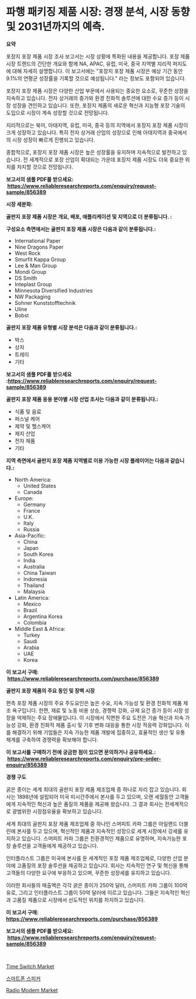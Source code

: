 <p><h1>파행 패키징 제품 시장: 경쟁 분석, 시장 동향 및 2031년까지의 예측.</h1></p><p><strong>요약</strong></p>
<p><p>포장지 포장 제품 시장 조사 보고서는 시장 상황에 특화된 내용을 제공합니다. 포장 제품 시장 트렌드의 간단한 개요와 함께 NA, APAC, 유럽, 미국, 중국 지역별 지리적 퍼지도에 대해 자세히 설명합니다. 이 보고서에는 "포장지 포장 제품 시장은 예상 기간 동안 9.1%의 연평균 성장률을 기록할 것으로 예상됩니다." 라는 정보도 포함되어 있습니다.</p><p>포장지 포장 제품 시장은 다양한 산업 부문에서 사용되는 중요한 요소로, 꾸준한 성장을 지속하고 있습니다. 전자 상거래의 증가와 환경 친화적 솔루션에 대한 수요 증가 등이 시장 성장을 견인하고 있습니다. 또한, 포장지 제품의 새로운 혁신과 지능형 포장 기술의 도입으로 시장이 계속 성장할 것으로 전망됩니다.</p><p>지리적으로는 북미, 아태지역, 유럽, 미국, 중국 등의 지역에서 포장지 포장 제품 시장이 크게 성장하고 있습니다. 특히 전자 상거래 산업의 성장으로 인해 아태지역과 중국에서의 시장 성장이 빠르게 진행되고 있습니다.</p><p>종합적으로, 포장지 포장 제품 시장은 높은 성장률을 유지하며 지속적으로 발전하고 있습니다. 전 세계적으로 포장 산업이 확대되는 가운데 포장지 제품 시장도 더욱 중요한 위치를 차지할 것으로 전망됩니다.</p></p>
<p><strong>보고서의 샘플 PDF를 받으세요: &nbsp;<a href="https://www.reliableresearchreports.com/enquiry/request-sample/856389">https://www.reliableresearchreports.com/enquiry/request-sample/856389</a></strong></p>
<p><strong>시장 세분화:</strong></p>
<p><strong> 골판지 포장 제품 시장은 개요, 배포, 애플리케이션 및 지역으로 더 분류됩니다. :</strong></p>
<p><strong>구성요소 측면에서는 골판지 포장 제품 시장은 다음과 같이 분류됩니다.:</strong></p>
<p><ul><li>International Paper</li><li>Nine Dragons Paper</li><li>West Rock</li><li>Smurfit Kappa Group</li><li>Lee & Man Group</li><li>Mondi Group</li><li>DS Smith</li><li>Inteplast Group</li><li>Minnesota Diversified Industries</li><li>NW Packaging</li><li>Sohner Kunststofftechnik</li><li>Uline</li><li>Bobst</li></ul></p>
<p><strong> 골판지 포장 제품 유형별 시장 분석은 다음과 같이 분류됩니다.:</strong></p>
<p><ul><li>박스</li><li>상자</li><li>트레이</li><li>기타</li></ul></p>
<p><strong>보고서의 샘플 PDF를 받으세요 :<a href="https://www.reliableresearchreports.com/enquiry/request-sample/856389">https://www.reliableresearchreports.com/enquiry/request-sample/856389</a></strong></p>
<p><strong> 골판지 포장 제품 응용 분야별 시장 산업 조사는 다음과 같이 분류됩니다.:</strong></p>
<p><ul><li>식품 및 음료</li><li>퍼스널 케어</li><li>제약 및 헬스케어</li><li>제지 산업</li><li>전자 제품</li><li>기타</li></ul></p>
<p><strong>지역 측면에서 골판지 포장 제품 지역별로 이용 가능한 시장 플레이어는 다음과 같습니다.:</strong></p>
<p><ul>
    <li>
        North America:
        <ul>
            <li>United States</li>
            <li>Canada</li>
        </ul>
    </li>
    <li>
        Europe:
        <ul>
            <li>Germany</li>
            <li>France</li>
            <li>U.K.</li>
            <li>Italy</li>
            <li>Russia</li>
        </ul>
    </li>
    <li>
        Asia-Pacific:
        <ul>
            <li>China</li>
            <li>Japan</li>
            <li>South Korea</li>
            <li>India</li>
            <li>Australia</li>
            <li>China Taiwan</li>
            <li>Indonesia</li>
            <li>Thailand</li>
            <li>Malaysia</li>
        </ul>
    </li>
    <li>
        Latin America:
        <ul>
            <li>Mexico</li>
            <li>Brazil</li>
            <li>Argentina Korea</li>
            <li>Colombia</li>
        </ul>
    </li>
    <li>
        Middle East & Africa:
        <ul>
            <li>Turkey</li>
            <li>Saudi</li>
            <li>Arabia</li>
            <li>UAE</li>
            <li>Korea</li>
        </ul>
    </li>
    </ul></p>
<p><strong>이 보고서 구매: &nbsp;<a href="https://www.reliableresearchreports.com/purchase/856389">https://www.reliableresearchreports.com/purchase/856389</a></strong></p>
<p><strong>골판지 포장 제품의 주요 동인 및 장벽 시장</strong></p>
<p><p>편측 포장 제품 시장의 주요 주도요인은 높은 수요, 지속 가능성 및 환경 친화적 제품 제조 욕구입니다. 한편, 재료 및 노동 비용 상승, 경쟁력 강화, 규제 요건 증가 등이 시장 성장을 억제하는 주요 장애물입니다. 이 시장에서 직면한 주요 도전은 기술 혁신과 지속 가능성 강화, 환경 친화적 제품 출시 및 기후 변화 대응을 통한 시장 적응력 강화입니다. 이를 해결하기 위해 기업들은 지속 가능한 제품 개발에 집중하고, 효율적인 생산 및 유통 체계를 구축하여 경쟁력을 확보해야 합니다.</p></p>
<p><strong>이 보고서를 구매하기 전에 궁금한 점이 있으면 문의하거나 공유하세요.: &nbsp;<a href="https://www.reliableresearchreports.com/enquiry/pre-order-enquiry/856389">https://www.reliableresearchreports.com/enquiry/pre-order-enquiry/856389</a></strong></p>
<p><strong>경쟁 구도</strong></p>
<p><p>굵은 종이는 세계 최대의 골판지 포장 제품 제조업체 중 하나로 자리 잡고 있습니다. 회사는 1898년에 설립되어 미국 미시간주에서 본사를 두고 있으며, 오랜 세월동안 고객들에게 지속적인 혁신과 높은 품질의 제품을 제공해 왔습니다. 그 결과 회사는 전세계적으로 광범위한 시장점유율을 확보하고 있습니다.</p><p>세계 최대의 골판지 포장 제품 제조업체 중 하나인 스머피트 카파 그룹은 아일랜드 더블린에 본사를 두고 있으며, 혁신적인 제품과 지속적인 성장으로 세계 시장에서 강세를 유지하고 있습니다. 스머피트 카파 그룹은 친환경적인 제품으로 유명하며, 지속가능한 포장 솔루션을 고객들에게 제공하고 있습니다.</p><p>인터플라스트 그룹은 미국에 본사를 둔 세계적인 포장 제품 제조업체로, 다양한 산업 분야에 고품질의 포장 솔루션을 제공하고 있습니다. 회사는 지속적인 연구 및 혁신을 통해 고객들의 다양한 요구에 부응하고 있으며, 꾸준한 성장세를 유지하고 있습니다.</p><p>이러한 회사들의 매출액은 각각 굵은 종이가 250억 달러, 스머피트 카파 그룹이 100억 유로, 그리고 인터플라스트 그룹이 50억 달러에 이르고 있습니다. 그들은 지속적인 혁신과 고품질 제품으로 시장에서 선도적인 위치를 차지하고 있습니다.</p></p>
<p><strong>이 보고서 구매: &nbsp; <a href="https://www.reliableresearchreports.com/purchase/856389">https://www.reliableresearchreports.com/purchase/856389</a></strong></p>
<p><strong>보고서의 샘플 PDF를 받으세요: &nbsp;<a href="https://www.reliableresearchreports.com/enquiry/request-sample/856389">https://www.reliableresearchreports.com/enquiry/request-sample/856389</a></strong><strong></strong></p>
<p>&nbsp;</p>
<p><p><a href="https://github.com/luckyshygirl/Market-Research-Report-List-3/blob/main/time-switch-market.md">Time Switch Market</a></p><p><a href="https://github.com/fernandotryO5lson96765/Market-Research-Report-List-1/blob/main/66465869186.md">스마트폰 스피커</a></p><p><a href="https://github.com/markusgodoy/Market-Research-Report-List-2/blob/main/radio-modem-market.md">Radio Modem Market</a></p></p>